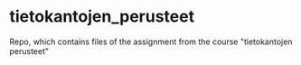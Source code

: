 # tietokantojen_perusteet
Repo, which contains files of the assignment from the course "tietokantojen perusteet"
